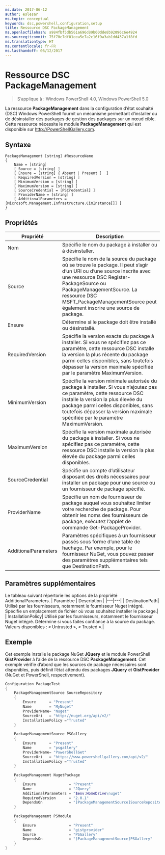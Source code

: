 ```yaml
---
ms.date: 2017-06-12
author: eslesar
ms.topic: conceptual
keywords: dsc,powershell,configuration,setup
title: Ressource DSC PackageManagement
ms.openlocfilehash: a984fbf5db561a696d89b60dde8b92096c6e4924
ms.sourcegitcommit: 75f70c7df01eea5e7a2c16f9a3ab1dd437a1f8fd
ms.translationtype: HT
ms.contentlocale: fr-FR
ms.lasthandoff: 06/12/2017
---
```

<a id="dsc-packagemanagement-resource" class="xliff"></a>
# Ressource DSC PackageManagement

> S’applique à : Windows PowerShell 4.0, Windows PowerShell 5.0

La ressource **PackageManagement** dans la configuration d’état souhaité (DSC) Windows PowerShell fournit un mécanisme permettant d’installer ou de désinstaller des packages de gestion des packages sur un nœud cible. Cette ressource nécessite le module **PackageManagement** qui est disponible sur http://PowerShellGallery.com.

<a id="syntax" class="xliff"></a>
## Syntaxe

```
PackageManagement [string] #ResourceName
{
    Name = [string]
    [ Source = [string] ]
    [ Ensure = [string] { Absent | Present }  ]
    [ RequiredVersion = [string] ]
    [ MinimumVersion = [string] ]
    [ MaximumVersion = [string] ]
    [ SourceCredential = [PSCredential] ]
    [ ProviderName = [string] ]
    [ AdditionalParameters = [Microsoft.Management.Infrastructure.CimInstance[]] ]
}
```

<a id="properties" class="xliff"></a>
## Propriétés
|  Propriété  |  Description   | 
|---|---| 
| Nom| Spécifie le nom du package à installer ou à désinstaller.| 
| Source| Spécifie le nom de la source du package où se trouve le package. Il peut s’agir d’un URI ou d’une source inscrite avec une ressource DSC Register-PackageSource ou PackageManagementSource. La ressource DSC MSFT_PackageManagementSource peut également inscrire une source de package.| 
| Ensure| Détermine si le package doit être installé ou désinstallé.| 
| RequiredVersion| Spécifie la version exacte du package à installer. Si vous ne spécifiez pas ce paramètre, cette ressource DSC installe la version la plus récente du package parmi celles disponibles, sans toutefois dépasser la version maximale spécifiée par le paramètre MaximumVersion.| 
| MinimumVersion| Spécifie la version minimale autorisée du package à installer. Si vous n’ajoutez pas ce paramètre, cette ressource DSC installe la version la plus élevée du package parmi celles disponibles, sans toutefois dépasser la version maximale spécifiée par le paramètre MaximumVersion.| 
| MaximumVersion| Spécifie la version maximale autorisée du package à installer. Si vous ne spécifiez pas ce paramètre, cette ressource DSC installe la version la plus élevée du package parmi celles disponibles.| 
| SourceCredential | Spécifie un compte d’utilisateur disposant des droits nécessaires pour installer un package pour une source ou un fournisseur de package spécifié.| 
| ProviderName| Spécifie un nom de fournisseur de package auquel vous souhaitez limiter votre recherche de package. Pour obtenir les noms des fournisseurs de package, exécutez l’applet de commande Get-PackageProvider.| 
| AdditionalParameters| Paramètres spécifiques à un fournisseur passés sous forme d’une table de hachage. Par exemple, pour le fournisseur NuGet, vous pouvez passer des paramètres supplémentaires tels que DestinationPath.| 

<a id="additional-parameters" class="xliff"></a>
## Paramètres supplémentaires
Le tableau suivant répertorie les options de la propriété AdditionalParameters.
|  Paramètre  | Description   | 
|---|---|
| DestinationPath| Utilisé par les fournisseurs, notamment le fournisseur Nuget intégré. Spécifie un emplacement de fichier où vous souhaitez installer le package.|
| InstallationPolicy| Utilisé par les fournisseurs, notamment le fournisseur Nuget intégré. Détermine si vous faites confiance à la source du package. Valeurs disponibles : « Untrusted », « Trusted ».|

<a id="example" class="xliff"></a>
## Exemple

Cet exemple installe le package NuGet **JQuery** et le module PowerShell **GistProvider** à l’aide de la ressource DSC **PackageManagement**. Cet exemple vérifie d’abord que les sources de package nécessaires sont disponibles, puis définit l’état attendu des packages **JQuery** et **GistProvider** (NuGet et PowerShell, respectivement).

```powershell
Configuration PackageTest
{    
    PackageManagementSource SourceRepository 
    { 
        Ensure      = "Present" 
        Name        = "MyNuget" 
        ProviderName= "Nuget" 
        SourceUri   = "http://nuget.org/api/v2/"   
        InstallationPolicy ="Trusted" 
    }    
    
    PackageManagementSource PSGallery 
    { 
        Ensure      = "Present" 
        Name        = "psgallery" 
        ProviderName= "PowerShellGet" 
        SourceUri   = "https://www.powershellgallery.com/api/v2/"   
        InstallationPolicy ="Trusted" 
    } 
          
    PackageManagement NugetPackage 
    { 
        Ensure               = "Present"  
        Name                 = "JQuery"
        AdditionalParameters = "$env:HomeDrive\nuget"
        RequiredVersion      = "2.0.1" 
        DependsOn            = "[PackageManagementSource]SourceRepository" 
    }
    
    PackageManagement PSModule 
    { 
        Ensure               = "Present"  
        Name                 = "gistprovider"
        Source               = "PSGallery"
        DependsOn            = "[PackageManagementSource]PSGallery" 
    }
}
```

